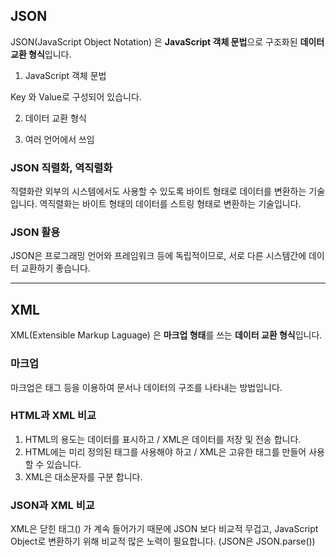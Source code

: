 ## JSON

JSON(JavaScript Object Notation) 은 **JavaScript 객체 문법**으로 구조화된 **데이터 교환 형식**입니다.

1. JavaScript 객체 문법

Key 와 Value로 구성되어 있습니다.

2. 데이터 교환 형식

3. 여러 언어에서 쓰임

### JSON 직렬화, 역직렬화

직렬화란 외부의 시스템에서도 사용할 수 있도록 바이트 형태로 데이터를 변환하는 기술입니다.
역직렬화는 바이트 형태의 데이터를 스트링 형태로 변환하는 기술입니다.


### JSON 활용

JSON은 프로그래밍 언어와 프레임워크 등에 독립적이므로, 서로 다른 시스템간에 데이터 교환하기 좋습니다.

---
## XML

XML(Extensible Markup Laguage) 은 **마크업 형태**를 쓰는 **데이터 교환 형식**입니다.

### 마크업

마크업은 태그 등을 이용하여 문서나 데이터의 구조를 나타내는 방법입니다.

### HTML과 XML 비교

1. HTML의 용도는 데이터를 표시하고 / XML은 데이터를 저장 및 전송 합니다.
2. HTML에는 미리 정의된 태그를 사용해야 하고 / XML은 고유한 태그를 만들어 사용할 수 있습니다.
3. XML은 대소문자를 구분 합니다.

### JSON과 XML 비교

XML은 닫힌 태그(</TEST>) 가 계속 들어가기 때문에 JSON 보다 비교적 무겁고, JavaScript Object로 변환하기 위해 비교적 많은 노력이 필요합니다. (JSON은 JSON.parse())



